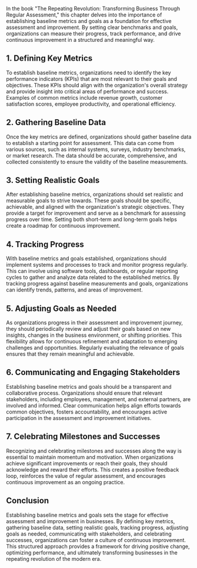 
In the book "The Repeating Revolution: Transforming Business Through Regular Assessment," this chapter delves into the importance of establishing baseline metrics and goals as a foundation for effective assessment and improvement. By setting clear benchmarks and goals, organizations can measure their progress, track performance, and drive continuous improvement in a structured and meaningful way.

**1. Defining Key Metrics**
---------------------------

To establish baseline metrics, organizations need to identify the key performance indicators (KPIs) that are most relevant to their goals and objectives. These KPIs should align with the organization's overall strategy and provide insight into critical areas of performance and success. Examples of common metrics include revenue growth, customer satisfaction scores, employee productivity, and operational efficiency.

**2. Gathering Baseline Data**
------------------------------

Once the key metrics are defined, organizations should gather baseline data to establish a starting point for assessment. This data can come from various sources, such as internal systems, surveys, industry benchmarks, or market research. The data should be accurate, comprehensive, and collected consistently to ensure the validity of the baseline measurements.

**3. Setting Realistic Goals**
------------------------------

After establishing baseline metrics, organizations should set realistic and measurable goals to strive towards. These goals should be specific, achievable, and aligned with the organization's strategic objectives. They provide a target for improvement and serve as a benchmark for assessing progress over time. Setting both short-term and long-term goals helps create a roadmap for continuous improvement.

**4. Tracking Progress**
------------------------

With baseline metrics and goals established, organizations should implement systems and processes to track and monitor progress regularly. This can involve using software tools, dashboards, or regular reporting cycles to gather and analyze data related to the established metrics. By tracking progress against baseline measurements and goals, organizations can identify trends, patterns, and areas of improvement.

**5. Adjusting Goals as Needed**
--------------------------------

As organizations progress in their assessment and improvement journey, they should periodically review and adjust their goals based on new insights, changes in the business environment, or shifting priorities. This flexibility allows for continuous refinement and adaptation to emerging challenges and opportunities. Regularly evaluating the relevance of goals ensures that they remain meaningful and achievable.

**6. Communicating and Engaging Stakeholders**
----------------------------------------------

Establishing baseline metrics and goals should be a transparent and collaborative process. Organizations should ensure that relevant stakeholders, including employees, management, and external partners, are involved and informed. Clear communication helps align efforts towards common objectives, fosters accountability, and encourages active participation in the assessment and improvement initiatives.

**7. Celebrating Milestones and Successes**
-------------------------------------------

Recognizing and celebrating milestones and successes along the way is essential to maintain momentum and motivation. When organizations achieve significant improvements or reach their goals, they should acknowledge and reward their efforts. This creates a positive feedback loop, reinforces the value of regular assessment, and encourages continuous improvement as an ongoing practice.

**Conclusion**
--------------

Establishing baseline metrics and goals sets the stage for effective assessment and improvement in businesses. By defining key metrics, gathering baseline data, setting realistic goals, tracking progress, adjusting goals as needed, communicating with stakeholders, and celebrating successes, organizations can foster a culture of continuous improvement. This structured approach provides a framework for driving positive change, optimizing performance, and ultimately transforming businesses in the repeating revolution of the modern era.
